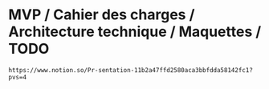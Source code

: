 # MVP / Cahier des charges / Architecture technique / Maquettes / TODO
    https://www.notion.so/Pr-sentation-11b2a47ffd2580aca3bbfdda58142fc1?pvs=4